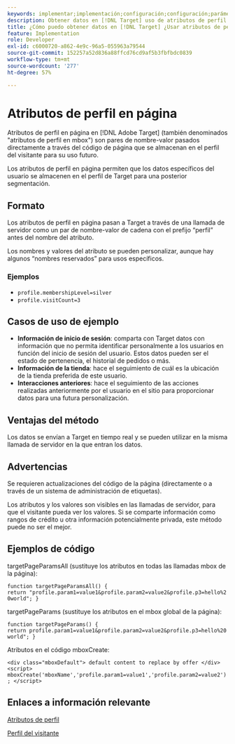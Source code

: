 ```yaml
---
keywords: implementar;implementación;configuración;configuración;parámetro de página
description: Obtener datos en [!DNL Target] uso de atributos de perfil en página.
title: ¿Cómo puedo obtener datos en [!DNL Target] ¿Usar atributos de perfil en la página?
feature: Implementation
role: Developer
exl-id: c6000720-a862-4e9c-96a5-055963a79544
source-git-commit: 152257a52d836a88ffcd76cd9af5b3fbfbdc0839
workflow-type: tm+mt
source-wordcount: '277'
ht-degree: 57%

---
```


# Atributos de perfil en página

Atributos de perfil en página en [!DNL Adobe Target] (también denominados &quot;atributos de perfil en mbox&quot;) son pares de nombre-valor pasados directamente a través del código de página que se almacenan en el perfil del visitante para su uso futuro.

Los atributos de perfil en página permiten que los datos específicos del usuario se almacenen en el perfil de Target para una posterior segmentación.

## Formato

Los atributos de perfil en página pasan a Target a través de una llamada de servidor como un par de nombre-valor de cadena con el prefijo “perfil” antes del nombre del atributo.

Los nombres y valores del atributo se pueden personalizar, aunque hay algunos “nombres reservados” para usos específicos.

### Ejemplos

* `profile.membershipLevel=silver`
* `profile.visitCount=3`

## Casos de uso de ejemplo

* **Información de inicio de sesión**: comparta con Target datos con información que no permita identificar personalmente a los usuarios en función del inicio de sesión del usuario. Estos datos pueden ser el estado de pertenencia, el historial de pedidos o más.
* **Información de la tienda**: hace el seguimiento de cuál es la ubicación de la tienda preferida de este usuario.
* **Interacciones anteriores**: hace el seguimiento de las acciones realizadas anteriormente por el usuario en el sitio para proporcionar datos para una futura personalización.

## Ventajas del método

Los datos se envían a Target en tiempo real y se pueden utilizar en la misma llamada de servidor en la que entran los datos.

## Advertencias

Se requieren actualizaciones del código de la página (directamente o a través de un sistema de administración de etiquetas).

Los atributos y los valores son visibles en las llamadas de servidor, para que el visitante pueda ver los valores. Si se comparte información como rangos de crédito u otra información potencialmente privada, este método puede no ser el mejor.

## Ejemplos de código

targetPageParamsAll (sustituye los atributos en todas las llamadas mbox de la página):

`function targetPageParamsAll() { return "profile.param1=value1&profile.param2=value2&profile.p3=hello%20world"; }`

targetPageParams (sustituye los atributos en el mbox global de la página):

`function targetPageParams() { return profile.param1=value1&profile.param2=value2&profile.p3=hello%20world"; }`

Atributos en el código mboxCreate:

`<div class="mboxDefault"> default content to replace by offer </div> <script> mboxCreate('mboxName','profile.param1=value1','profile.param2=value2'); </script>`

## Enlaces a información relevante

[Atributos de perfil](/help/main/c-target/c-visitor-profile/profile-parameters.md#concept_01A30B4762D64CD5946B3AA38DC8A201)

[Perfil del visitante](/help/main/c-target/c-audiences/c-target-rules/visitor-profile.md#concept_E972690B9A4C4372A34229FA37EDA38E)
